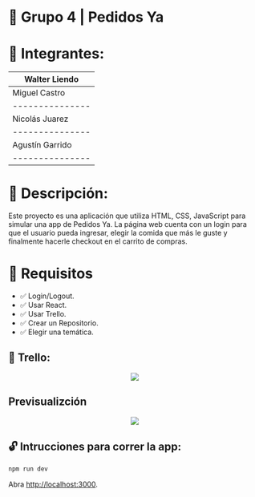 # 🚀 Grupo 4 | Pedidos Ya

# 📒 Integrantes:

| Walter Liendo | 
|---------------| 
| Miguel Castro |
|---------------|
| Nicolás Juarez |
|---------------|
| Agustín Garrido |
|---------------|

# 📝 Descripción:

Este proyecto es una aplicación que utiliza HTML, CSS, JavaScript para simular una app de Pedidos Ya.
La página web cuenta con un login para que el usuario pueda ingresar, elegir la comida que más le guste y finalmente hacerle checkout en el carrito de compras.


# 📑 Requisitos

- ✅ Login/Logout.
- ✅ Usar React.
- ✅ Usar Trello.
- ✅ Crear un Repositorio.
- ✅ Elegir una temática.

## 🔑 Trello: 
<p align="center">
    <img src="https://codoacodo.s3.sa-east-1.amazonaws.com/trelloGrupo4.png">
</p>

## Previsualizción
<p align="center">
    <img src="https://codoacodo.s3.sa-east-1.amazonaws.com/sitioEnConstruccion.jpeg">
</p>


## 🔓 Intrucciones para correr la app:

```bash
npm run dev

```
Abra [http://localhost:3000](http://localhost:3000).
